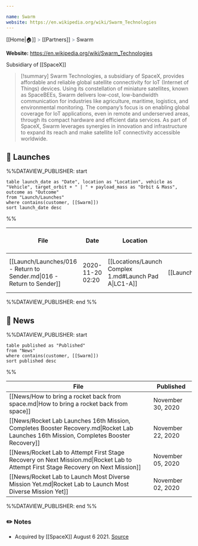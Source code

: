 ```yaml
---

name: Swarm
website: https://en.wikipedia.org/wiki/Swarm_Technologies
---
```

[[Home|🏠]] <span style="color: LightSlateGray">></span> [[Partners]] <span style="color: LightSlateGray">></span> Swarm

**Website:** https://en.wikipedia.org/wiki/Swarm_Technologies

Subsidiary of [[SpaceX]]

>[!summary]
Swarm Technologies, a subsidiary of SpaceX, provides affordable and reliable global satellite connectivity for IoT (Internet of Things) devices. Using its constellation of miniature satellites, known as SpaceBEEs, Swarm delivers low-cost, low-bandwidth communication for industries like agriculture, maritime, logistics, and environmental monitoring. The company’s focus is on enabling global coverage for IoT applications, even in remote and underserved areas, through its compact hardware and efficient data services. As part of SpaceX, Swarm leverages synergies in innovation and infrastructure to expand its reach and make satellite IoT connectivity accessible worldwide.


## 🚀 Launches

%%DATAVIEW_PUBLISHER: start
```
table launch_date as "Date", location as "Location", vehicle as "Vehicle", target_orbit + " | " + payload_mass as "Orbit & Mass", outcome as "Outcome"
from "Launch/Launches"
where contains(customer, [[Swarm]])
sort launch_date desc
```
%%

| File                                                                  | Date             | Location                                              | Vehicle                          | Orbit & Mass              | Outcome |
| --------------------------------------------------------------------- | ---------------- | ----------------------------------------------------- | -------------------------------- | ------------------------- | ------- |
| [[Launch/Launches/016 - Return to Sender.md\|016 - Return to Sender]] | 2020-11-20 02:20 | [[Locations/Launch Complex 1.md#Launch Pad A\|LC1-A]] | [[Launch/Electron.md\|Electron]] | 500 km \| 97.3° \| 200 kg | ✅       |

%%DATAVIEW_PUBLISHER: end %%

## 📰 News
%%DATAVIEW_PUBLISHER: start
```
table published as "Published"
from "News"
where contains(customer, [[Swarm]])
sort published desc
```
%%

| File                                                                                                                                   | Published         |
| -------------------------------------------------------------------------------------------------------------------------------------- | ----------------- |
| [[News/How to bring a rocket back from space.md\|How to bring a rocket back from space]]                                               | November 30, 2020 |
| [[News/Rocket Lab Launches 16th Mission, Completes Booster Recovery.md\|Rocket Lab Launches 16th Mission, Completes Booster Recovery]] | November 22, 2020 |
| [[News/Rocket Lab to Attempt First Stage Recovery on Next Mission.md\|Rocket Lab to Attempt First Stage Recovery on Next Mission]]     | November 05, 2020 |
| [[News/Rocket Lab to Launch Most Diverse Mission Yet.md\|Rocket Lab to Launch Most Diverse Mission Yet]]                               | November 02, 2020 |

%%DATAVIEW_PUBLISHER: end %%

### ✏️ Notes

- Acquired by [[SpaceX]] August 6 2021. [Source](https://www.satellitetoday.com/finance/2021/08/09/spacex-buys-out-satellite-iot-startup-swarm-technologies/)